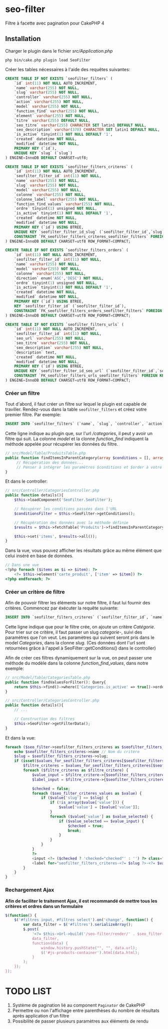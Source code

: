# seo-filter
Filtre à facette avec pagination pour CakePHP 4

## Installation
Charger le plugin dans le fichier *src/Application.php*
```shell
php bin/cake.php plugin load SeoFilter
```

Créer les tables nécessaires à l'aide des requêtes suivantes:

```sql
CREATE TABLE IF NOT EXISTS `seofilter_filters` (
    `id` int(11) NOT NULL AUTO_INCREMENT,
    `name` varchar(255) NOT NULL,
    `slug` varchar(255) NOT NULL,
    `controller` varchar(255) NOT NULL,
    `action` varchar(255) NOT NULL,
    `model` varchar(255) NOT NULL,
    `function_find` varchar(255) NOT NULL,
    `element` varchar(255) NOT NULL,
    `titre` varchar(255) DEFAULT NULL,
    `seo_titre` varchar(255) CHARACTER SET latin1 DEFAULT NULL,
    `seo_description` varchar(370) CHARACTER SET latin1 DEFAULT NULL,
    `is_active` tinyint(1) NOT NULL DEFAULT '1',
    `created` datetime NOT NULL,
    `modified` datetime NOT NULL,
    PRIMARY KEY (`id`),
    UNIQUE KEY `slug` (`slug`)
) ENGINE=InnoDB DEFAULT CHARSET=utf8;

CREATE TABLE IF NOT EXISTS `seofilter_filters_criteres` (
    `id` int(11) NOT NULL AUTO_INCREMENT,
    `seofilter_filter_id` int(11) NOT NULL,
    `name` varchar(255) NOT NULL,
    `slug` varchar(255) NOT NULL,
    `model` varchar(255) NOT NULL,
    `colonne` varchar(255) NOT NULL,
    `colonne_label` varchar(255) NOT NULL,
    `function_find_values` varchar(255) NOT NULL,
    `ordre` tinyint(1) unsigned NOT NULL,
    `is_active` tinyint(1) NOT NULL DEFAULT '1',
    `created` datetime NOT NULL,
    `modified` datetime NOT NULL,
    PRIMARY KEY (`id`) USING BTREE,
    UNIQUE KEY `seofilter_filter_id_slug` (`seofilter_filter_id`,`slug`),
    CONSTRAINT `FK_seofilter_filters_criteres_seofilter_filters` FOREIGN KEY (`seofilter_filter_id`) REFERENCES `seofilter_filters` (`id`) ON DELETE CASCADE ON UPDATE CASCADE
) ENGINE=InnoDB DEFAULT CHARSET=utf8 ROW_FORMAT=COMPACT;

CREATE TABLE IF NOT EXISTS `seofilter_filters_orders` (
    `id` int(11) NOT NULL AUTO_INCREMENT,
    `seofilter_filter_id` int(11) NOT NULL,
    `name` varchar(255) NOT NULL,
    `model` varchar(255) NOT NULL,
    `colonne` varchar(255) NOT NULL,
    `direction` enum('ASC','DESC') NOT NULL,
    `ordre` tinyint(1) unsigned NOT NULL,
    `is_active` tinyint(1) NOT NULL DEFAULT '1',
    `created` datetime NOT NULL,
    `modified` datetime NOT NULL,
    PRIMARY KEY (`id`) USING BTREE,
    KEY `seofilter_filter_id` (`seofilter_filter_id`),
    CONSTRAINT `FK_seofilter_filters_orders_seofilter_filters` FOREIGN KEY (`seofilter_filter_id`) REFERENCES `seofilter_filters` (`id`) ON DELETE CASCADE ON UPDATE CASCADE
) ENGINE=InnoDB DEFAULT CHARSET=utf8 ROW_FORMAT=COMPACT;

CREATE TABLE IF NOT EXISTS `seofilter_filters_urls` (
    `id` int(11) NOT NULL AUTO_INCREMENT,
    `seofilter_filter_id` int(11) NOT NULL,
    `seo_url` varchar(255) NOT NULL,
    `seo_titre` varchar(255) NOT NULL,
    `seo_description` varchar(255) NOT NULL,
    `description` text,
    `created` datetime NOT NULL,
    `modified` datetime NOT NULL,
    PRIMARY KEY (`id`) USING BTREE,
    UNIQUE KEY `seofilter_filter_id_seo_url` (`seofilter_filter_id`,`seo_url`) USING BTREE,
    CONSTRAINT `FK_seofilter_filters_urls_seofilter_filters` FOREIGN KEY (`seofilter_filter_id`) REFERENCES `seofilter_filters` (`id`) ON DELETE CASCADE ON UPDATE CASCADE
) ENGINE=InnoDB DEFAULT CHARSET=utf8 ROW_FORMAT=COMPACT;
```

### Créer un filtre
Tout d'abord, il faut créer un filtre sur lequel le plugin est capable de traviller. Rendez-vous dans la table `seofilter_filters` et créez votre premier filtre.
Par exemple:
```sql
INSERT INTO `seofilter_filters` (`name`, `slug`, `controller`, `action`, `model`, `function_find`, `element`, `titre`, `seo_titre`, `seo_description`, `is_active`, `created`, `modified`) VALUES ('Produits', 'categories', 'Categories', 'details', 'Produits', 'findItemsInParentCategory', 'carte_produit', 'Les produits', 'lorem', 'lorem', 1, NOW(), NOW());
```

Cette ligne indique au plugin que, sur l'url */categories*, il peut y avoir un filtre qui suit.
La colonne *model* et la clonne *function_find* indiquent la méthode appelée pour récupérer les données du filtre.
```php
// src/Model/Table/ProduitsTable.php
public function findItemsInParentCategory(array $conditions = [], array $order = []): Query{
     // Récupération des données...
     // Penser à intégrer les paramètres $conditions et $order à votre requête.
}
```

Et dans le controller:
```php
// src/Controller/CategoriesController.php
public function details(){
    $this->loadComponent('SeoFilter.SeoFilter');

    // Récupérer les conditions passées dans l'URL
    $conditionsFilter = $this->SeoFilter->getConditions();

    // Récupération des données avec la méthode définie
    $results = $this->fetchTable('Produits')->findItemsInParentCategory($conditionsFilter);

    $this->set('items', $results->all());
}
```

Dans la vue, vous pouvez afficher les résultats grâce au même élément que celui inséré en base de données.
```php
// Dans une vue
<?php foreach ($items as $i => $item): ?>
    <?= $this->element('carte_produit', ['item' => $item]) ?>
<?php endforeach; ?>
```

### Créer un critère de filtre
Afin de pouvoir filtrer les éléments sur notre filtre, il faut lui fournir des critères.
Commencez par éxécuter la requête suivante:
```sql
INSERT INTO `seofilter_filters_criteres` (`seofilter_filter_id`, `name`, `slug`, `model`, `colonne`, `colonne_label`, `function_find_values`, `ordre`, `is_active`, `created`, `modified`) VALUES (1, 'Catégorie', 'categorie', 'Categories', 'slug', 'titre', 'findValuesForFilter', 1, 1, NOW(), NOW());
```

Cette ligne indique que pour le filtre crée, on ajoute un critère *Catégorie*.
Pour trier sur ce critère, il faut passer un slug *categorie-*, suivi des paramètres que l'on veut.
Les paramètres qui suivent seront pris dans le model *Categories*, dans la clonne *slug*. (Ces données dont l'url sont
retournées grâce à l'appel à SeoFilter::getConditions() dans le controller)

Afin de créer ces filtres dynamiquement sur la vue, on peut passer une méthode du modèle dans la
colonne *function_find_values*, dans notre exemple:
```php
// src/Model/Table/CategoriesTable.php
public function findValuesForFilter(): Query{
    return $this->find()->where(['Categories.is_active' => true])->order(['Categories.ordre' => 'ASC']);
}
```

```php
// src/Controller/CategoriesController.php
public function details(){
    // ...

    // Construction des filtres
    $this->SeoFilter->getFilterData();
}
```

Et dans la vue:
```php
foreach ($seo_filter->seofilter_filters_criteres as $seofilter_filters_criteres) {
    echo $seofilter_filters_criteres->name // Nom du critère
    $slug = $seofilter_filters_criteres->slug;
    if (isset($values_for_seofilter_filters_criteres[$seofilter_filters_criteres->id])) {
        $filtre_criteres = $values_for_seofilter_filters_criteres[$seofilter_filters_criteres->id];
        foreach ($filtre_criteres as $filtre_critere) {
            $value_input = $filtre_critere->{$seofilter_filters_criteres->colonne};
            $label_input = $filtre_critere->{$seofilter_filters_criteres->colonne_label};

            $checked = false;
            foreach ($seo_filter_criteres_values as $value) {
                if ($value['slug'] == $slug) {
                    if (!is_array($value['value'])) {
                        $value['value'] = [$value['value']];
                    }
                    foreach ($value['value'] as $value_selected) {
                        if ($value_selected == $value_input) {
                            $checked = true;
                            break;
                        }
                    }
                }
            }
            ?>
            <input <?= ($checked ? 'checked="checked"' : '') ?> class="" name="seofilter_filters_criteres[<?= $slug ?>][]" value="<?= $value_input ?>" type="checkbox" id="seofilter_filters_criteres-<?= $slug ?>-<?= $value_input ?>">
            <label for="seofilter_filters_criteres-<?= $slug ?>-<?= $value_input ?>"><?= $label_input ?></label>
        }
    }
}
```

### Rechargement Ajax
**Afin de faciliter le traitement Ajax, il est recommandé de mettre tous les critères et ordres dans un formulaire**

```js
$(function() {
    $('#filtres input, #filtres select').on('change', function() {
        var data_filter = $('#filtres').serializeArray();
        $.post(
            '<?= $this->Url->build('/seo-filter/render/' . $seo_filter->slug) ?>',
            data_filter,
            function(data) {
                window.history.pushState("", "", data.url);
                $('#js-products-container').html(data.html);
            }
        );
    });
});
```

# TODO LIST
1. Système de pagination lié au component `Paginator` de CakePHP
2. Permettre ou non l'affichage entre parenthèses du nombre de résultats après application d'un filtre
3. Possibilité de passer plusieurs paramètres aux éléments de rendu
